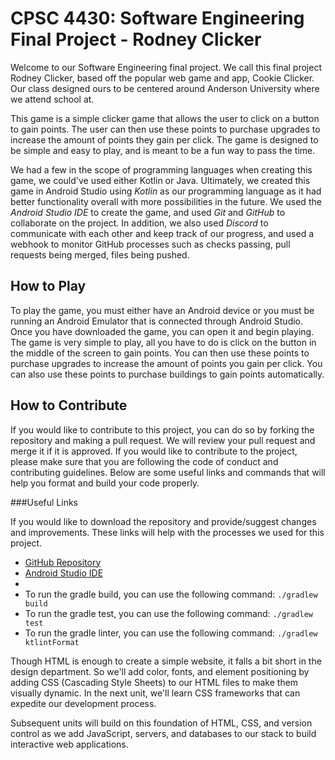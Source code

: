 # **CPSC 4430: Software Engineering Final Project - Rodney Clicker**

Welcome to our Software Engineering final project. We call this final project Rodney Clicker, based off the popular web game and app, Cookie Clicker. Our class designed ours to be centered around Anderson University where we attend school at.

This game is a simple clicker game that allows the user to click on a button to gain points. The user can then use these points to purchase upgrades to increase the amount of points they gain per click. The game is designed to be simple and easy to play, and is meant to be a fun way to pass the time.

We had a few in the scope of programming languages when creating this game, we could've used either Kotlin or Java. Ultimately, we created this game in Android Studio using _Kotlin_ as our programming language as it had better functionality overall with more possibilities in the future. We used the _Android Studio IDE_ to create the game, and used _Git_ and _GitHub_ to collaborate on the project. In addition, we also used _Discord_ to communicate with each other and keep track of our progress, and used a webhook to monitor GitHub processes such as checks passing, pull requests being merged, files being pushed.

## How to Play

To play the game, you must either have an Android device or you must be running an Android Emulator that is connected through Android Studio. Once you have downloaded the game, you can open it and begin playing. The game is very simple to play, all you have to do is click on the button in the middle of the screen to gain points. You can then use these points to purchase upgrades to increase the amount of points you gain per click. You can also use these points to purchase buildings to gain points automatically.

## How to Contribute

If you would like to contribute to this project, you can do so by forking the repository and making a pull request. We will review your pull request and merge it if it is approved. If you would like to contribute to the project, please make sure that you are following the code of conduct and contributing guidelines. Below are some useful links and commands that will help you format and build your code properly.

###Useful Links

If you would like to download the repository and provide/suggest changes and improvements. These links will help with the processes we used for this project.

* [GitHub Repository](https://github.com/AndersonUniversity/rodney-clicker)
* [Android Studio IDE](https://developer.android.com/studio)
* 
* To run the gradle build, you can use the following command: `./gradlew build`
* To run the gradle test, you can use the following command: `./gradlew test`
* To run the gradle linter, you can use the following command: `./gradlew ktlintFormat`

Though HTML is enough to create a simple website, it falls a bit short in the design department. So we'll add color, fonts, and element positioning by adding CSS (Cascading Style Sheets) to our HTML files to make them visually dynamic. In the next unit, we'll learn CSS frameworks that can expedite our development process.

Subsequent units will build on this foundation of HTML, CSS, and version control as we add JavaScript, servers, and databases to our stack to build interactive web applications.